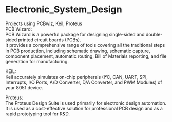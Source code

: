# Electronic_System_Design

Projects using PCBwiz, Keil, Proteus <br />
PCB Wizard:<br />
PCB Wizard is a powerful package for designing single-sided and double-sided printed circuit boards (PCBs).<br />
It provides a comprehensive range of tools covering all the traditional steps in PCB production, including schematic drawing, schematic capture, component placement, automatic routing, Bill of Materials reporting, and file generation for manufacturing.

KEIL:<br />
Keil accurately simulates on-chip peripherals (I²C, CAN, UART, SPI, Interrupts, I/O Ports, A/D Converter, D/A Converter, and PWM Modules) of your 8051 device.

Proteus:<br />
The Proteus Design Suite is used primarily for electronic design automation. It is used as a cost-effective solution for professional PCB design and as a rapid prototyping tool for R&D.

